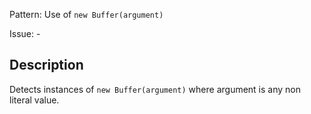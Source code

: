 Pattern: Use of `new Buffer(argument)`

Issue: -

## Description

Detects instances of `new Buffer(argument)` where argument is any non literal value.